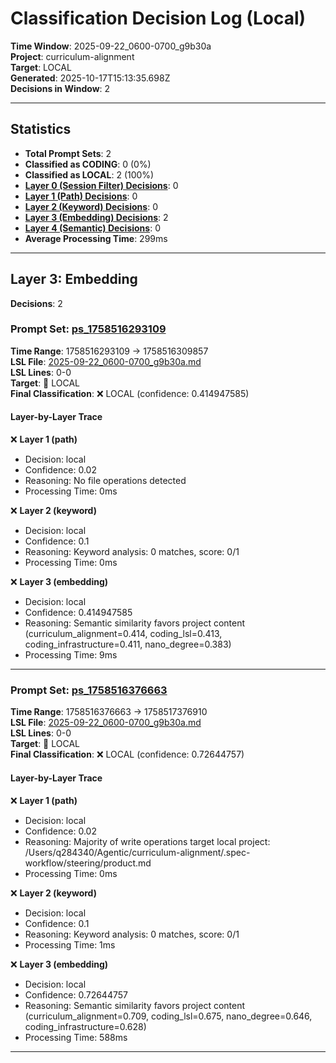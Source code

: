 # Classification Decision Log (Local)

**Time Window**: 2025-09-22_0600-0700_g9b30a<br>
**Project**: curriculum-alignment<br>
**Target**: LOCAL<br>
**Generated**: 2025-10-17T15:13:35.698Z<br>
**Decisions in Window**: 2

---

## Statistics

- **Total Prompt Sets**: 2
- **Classified as CODING**: 0 (0%)
- **Classified as LOCAL**: 2 (100%)
- **[Layer 0 (Session Filter) Decisions](#layer-0-session-filter)**: 0
- **[Layer 1 (Path) Decisions](#layer-1-path)**: 0
- **[Layer 2 (Keyword) Decisions](#layer-2-keyword)**: 0
- **[Layer 3 (Embedding) Decisions](#layer-3-embedding)**: 2
- **[Layer 4 (Semantic) Decisions](#layer-4-semantic)**: 0
- **Average Processing Time**: 299ms

---

## Layer 3: Embedding

**Decisions**: 2

### Prompt Set: [ps_1758516293109](../../history/2025-09-22_0600-0700_g9b30a.md#ps_1758516293109)

**Time Range**: 1758516293109 → 1758516309857<br>
**LSL File**: [2025-09-22_0600-0700_g9b30a.md](../../history/2025-09-22_0600-0700_g9b30a.md#ps_1758516293109)<br>
**LSL Lines**: 0-0<br>
**Target**: 📍 LOCAL<br>
**Final Classification**: ❌ LOCAL (confidence: 0.414947585)

#### Layer-by-Layer Trace

❌ **Layer 1 (path)**
- Decision: local
- Confidence: 0.02
- Reasoning: No file operations detected
- Processing Time: 0ms

❌ **Layer 2 (keyword)**
- Decision: local
- Confidence: 0.1
- Reasoning: Keyword analysis: 0 matches, score: 0/1
- Processing Time: 0ms

❌ **Layer 3 (embedding)**
- Decision: local
- Confidence: 0.414947585
- Reasoning: Semantic similarity favors project content (curriculum_alignment=0.414, coding_lsl=0.413, coding_infrastructure=0.411, nano_degree=0.383)
- Processing Time: 9ms

---

### Prompt Set: [ps_1758516376663](../../history/2025-09-22_0600-0700_g9b30a.md#ps_1758516376663)

**Time Range**: 1758516376663 → 1758517376910<br>
**LSL File**: [2025-09-22_0600-0700_g9b30a.md](../../history/2025-09-22_0600-0700_g9b30a.md#ps_1758516376663)<br>
**LSL Lines**: 0-0<br>
**Target**: 📍 LOCAL<br>
**Final Classification**: ❌ LOCAL (confidence: 0.72644757)

#### Layer-by-Layer Trace

❌ **Layer 1 (path)**
- Decision: local
- Confidence: 0.02
- Reasoning: Majority of write operations target local project: /Users/q284340/Agentic/curriculum-alignment/.spec-workflow/steering/product.md
- Processing Time: 0ms

❌ **Layer 2 (keyword)**
- Decision: local
- Confidence: 0.1
- Reasoning: Keyword analysis: 0 matches, score: 0/1
- Processing Time: 1ms

❌ **Layer 3 (embedding)**
- Decision: local
- Confidence: 0.72644757
- Reasoning: Semantic similarity favors project content (curriculum_alignment=0.709, coding_lsl=0.675, nano_degree=0.646, coding_infrastructure=0.628)
- Processing Time: 588ms

---

